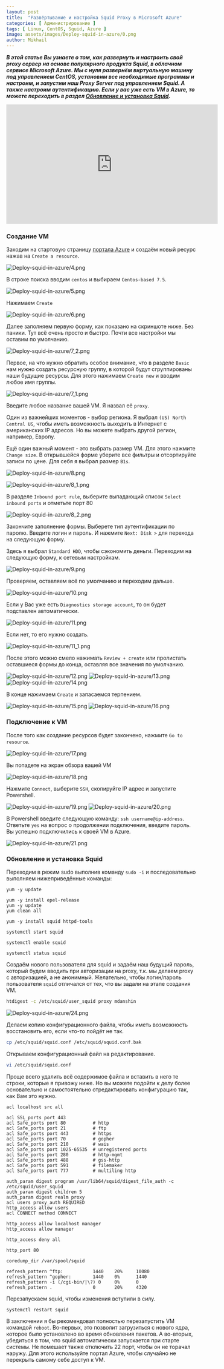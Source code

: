 ```yaml
---
layout: post
title:  "Развёртывание и настройка Squid Proxy в Microsoft Azure"
categories: [ Администрирование ]
tags: [ Linux, CentOS, Squid, Azure ]
image: assets/images/Deploy-squid-in-azure/0.png
author: Mikhail
---
```

***В этой статье Вы узнаете о том, как развернуть и настроить свой proxy сервер на основе популярного продукта Squid, в облачном сервисе Microsoft Azure. Мы с нуля развернём виртуальную машину под управлением CentOS, установим все необходимые программы и настроим, и запустим наш Proxy Server под управлением Squid. А также настроим аутентификацию. Если у вас уже есть VM в Azure, то можете переходить в раздел [Обновление и установка Squid](#Обновление-и-установка-Squid).***

<iframe width="560" height="315" src="https://www.youtube.com/embed/b4UMTrx9gtA" frameborder="0" allow="accelerometer; autoplay; encrypted-media; gyroscope; picture-in-picture" allowfullscreen></iframe>

### Создание VM
Заходим на стартовую страницу [портала Azure](https://portal.azure.com/) и создаём новый ресурс нажав на `Create a resource`.

![Deploy-squid-in-azure/4.png](/assets/images/Deploy-squid-in-azure/4.png)

В строке поиска вводим `centos` и выбираем `Centos-based 7.5`. 

![Deploy-squid-in-azure/5.png](/assets/images/Deploy-squid-in-azure/5.png)

Нажимаем `Create`

![Deploy-squid-in-azure/6.png](/assets/images/Deploy-squid-in-azure/6.png)

Далее заполняем первую форму, как показано на скриншоте ниже. Без паники. Тут всё очень просто и быстро. Почти все настройки мы оставим по умолчанию.

![Deploy-squid-in-azure/7_2.png](/assets/images/Deploy-squid-in-azure/7_2.png)

Первое, на что нужно обратить особое внимание, что в разделе `Basic` нам нужно создать ресурсную группу, в которой будут сгруппированы наши будущие ресурсы. Для этого нажимаем `Create new` и вводим любое имя группы.

![Deploy-squid-in-azure/7_1.png](/assets/images/Deploy-squid-in-azure/7_1.png)

Введите любое название вашей VM. Я назвал её `proxy`.

Один из важнейших моментов - выбор региона. Я выбрал `(US) North Central US`, чтобы иметь возможность выходить в Интернет с американских IP адресов. Но вы можете выбрать другой регион, например, Европу.

Ещё один важный момент - это выбрать размер VM. Для этого нажмите `Change size`. В открывшейся форме уберите все фильтры и отсортируйте записи по цене. Для себя я выбрал размер `B1s`.

![Deploy-squid-in-azure/8.png](/assets/images/Deploy-squid-in-azure/8.png)

![Deploy-squid-in-azure/8_1.png](/assets/images/Deploy-squid-in-azure/8_1.png)

В разделе `Inbound port rule`, выберите выпадающий список `Select inbound ports` и отметьте порт 80

![Deploy-squid-in-azure/8_2.png](/assets/images/Deploy-squid-in-azure/8_2.png)

Закончите заполнение формы. Выберете тип аутентификации по паролю. Введите логин и пароль. И нажмите `Next: Disk >` для перехода на следующую форму.

Здесь я выбрал `Standard HDD`, чтобы сэкономить деньги. Переходим на следующую форму, к сетевым настройкам. 

![Deploy-squid-in-azure/9.png](/assets/images/Deploy-squid-in-azure/9.png)

Проверяем, оставляем всё по умолчанию и переходим дальше.

![Deploy-squid-in-azure/10.png](/assets/images/Deploy-squid-in-azure/10.png)

Если у Вас уже есть `Diagnostics storage account`, то он будет подставлен автоматически.

![Deploy-squid-in-azure/11.png](/assets/images/Deploy-squid-in-azure/11.png)

 Если нет, то его нужно создать.

![Deploy-squid-in-azure/11_1.png](/assets/images/Deploy-squid-in-azure/11_1.png)

После этого можно смело нажимать `Review + create` или пролистать оставшиеся формы до конца, оставляя все значения по умолчанию. 

![Deploy-squid-in-azure/12.png](/assets/images/Deploy-squid-in-azure/12.png)
![Deploy-squid-in-azure/13.png](/assets/images/Deploy-squid-in-azure/13.png)
![Deploy-squid-in-azure/14.png](/assets/images/Deploy-squid-in-azure/14.png)

В конце нажимаем `Create` и запасаемся терпением.

![Deploy-squid-in-azure/15.png](/assets/images/Deploy-squid-in-azure/15.png)
![Deploy-squid-in-azure/16.png](/assets/images/Deploy-squid-in-azure/16.png)

### Подключение к VM

После того как создание ресурсов будет закончено, нажмите `Go to resource`.

![Deploy-squid-in-azure/17.png](/assets/images/Deploy-squid-in-azure/17.png)

Вы попадете на экран обзора вашей VM

![Deploy-squid-in-azure/18.png](/assets/images/Deploy-squid-in-azure/18.png)

Нажмите `Connect`, выберите `SSH`, скопируйте IP адрес и запустите Powershell.

![Deploy-squid-in-azure/19.png](/assets/images/Deploy-squid-in-azure/19.png)
![Deploy-squid-in-azure/20.png](/assets/images/Deploy-squid-in-azure/20.png)

В Powershell введите следующую команду: `ssh username@ip-address`. Ответьте `yes` на вопрос о продолжении подключения, введите пароль. Вы успешно подключились к своей VM в Azure.

![Deploy-squid-in-azure/21.png](/assets/images/Deploy-squid-in-azure/21.png)

### Обновление и установка Squid

Переходим в режим sudo выполнив команду `sudo -i` и последовательно выполняем нижеприведённые команды:

```
yum -y update

yum -y install epel-release
yum -y update
yum clean all

yum -y install squid httpd-tools

systemctl start squid

systemctl enable squid

systemctl status squid
```

Создаём нового пользователя для squid и задаём наш будущий пароль, который будем вводить при авторизации на proxy, т.к. мы делаем proxy с авторизацией, а не анонимный. Желательно, чтобы логин/пароль пользователя `squid` отличался от тех, что вы задали на этапе создания VM. 

```bash
htdigest -c /etc/squid/user_squid proxy mdanshin
```

![Deploy-squid-in-azure/24.png](/assets/images/Deploy-squid-in-azure/24.png)

Делаем копию конфигурационного файла, чтобы иметь возможность восстановить его, если что-то пойдёт не так.

```bash
cp /etc/squid/squid.conf /etc/squid/squid.conf.bak
```
Открываем конфигурационный файл на редактирование.

```bash
vi /etc/squid/squid.conf
```

Проще всего удалить всё содержимое файла и вставить в него те строки, которые я привожу ниже. Но вы можете подойти к делу более основательно и самостоятельно отредактировать конфигурацию так, как Вам это нужно.

```
acl localhost src all

acl SSL_ports port 443
acl Safe_ports port 80          # http
acl Safe_ports port 21          # ftp
acl Safe_ports port 443         # https
acl Safe_ports port 70          # gopher
acl Safe_ports port 210         # wais
acl Safe_ports port 1025-65535  # unregistered ports
acl Safe_ports port 280         # http-mgmt
acl Safe_ports port 488         # gss-http
acl Safe_ports port 591         # filemaker
acl Safe_ports port 777         # multiling http

auth_param digest program /usr/lib64/squid/digest_file_auth -c /etc/squid/user_squid
auth_param digest children 5
auth_param digest realm proxy
acl users proxy_auth REQUIRED
http_access allow users
acl CONNECT method CONNECT

http_access allow localhost manager
http_access allow manager

http_access deny all

http_port 80

coredump_dir /var/spool/squid

refresh_pattern ^ftp:           1440    20%     10080
refresh_pattern ^gopher:        1440    0%      1440
refresh_pattern -i (/cgi-bin/|\?) 0     0%      0
refresh_pattern .               0       20%     4320
```

Перезапускаем squid, чтобы изменения вступили в силу.

```
systemctl restart squid
```

В заключении я бы рекомендовал полностью перезапустить VM командой `reboot`. Во-первых, это позволит загрузиться с нового ядра, которое было установлено во время обновления пакетов. А во-вторых, убедиться в том, что squid автоматически запускается при старте системы. Не помешает также отключить 22 порт, чтобы он не торачал наружу. Для этого используйте портал Azure, чтобы случайно не перекрыть самому себе доступ к VM.
